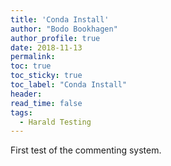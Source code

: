 ```yaml
---
title: 'Conda Install'
author: "Bodo Bookhagen"
author_profile: true
date: 2018-11-13
permalink: 
toc: true
toc_sticky: true
toc_label: "Conda Install"
header:
read_time: false
tags:
  - Harald Testing
---
```


First test of the commenting system. 



<script type="text/javascript"> DiscourseEmbed = { discourseUrl: 'https://discourse.up-rs-esp-3.geo.uni-potsdam.de/', discourseEmbedUrl: 'https://up-rs-esp.github.io/Conda_2/' };
(function() { var d = document.createElement('script'); d.type = 'text/javascript'; d.async = true; d.src = DiscourseEmbed.discourseUrl + 'javascripts/embed.js'; (document.getElementsByTagName('head')[0] || document.getElementsByTagName('body')[0]).appendChild(d); })(); </script>












